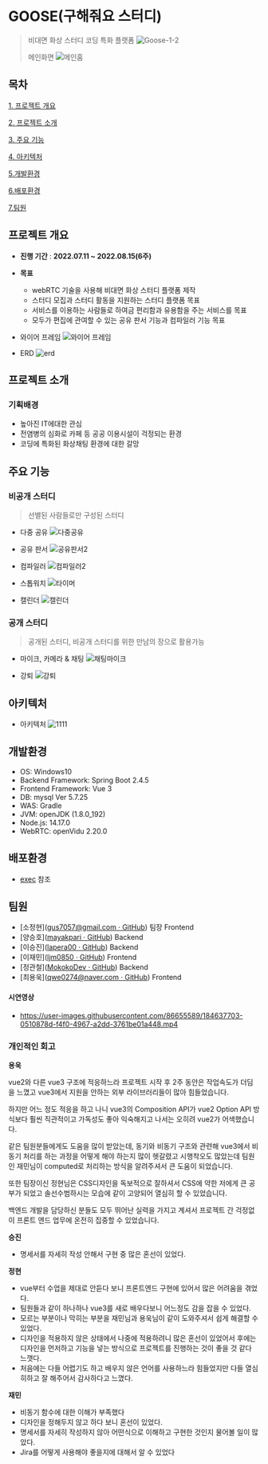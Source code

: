 # GOOSE(구해줘요 스터디)

>비대면 화상 스터디 코딩 특화 플랫폼 
![Goose-1-2](https://user-images.githubusercontent.com/86655589/184588991-bb65717d-ff72-40fc-8e3a-c8eb15819df4.png)
>
>
>메인화면
![메인홈](https://user-images.githubusercontent.com/86655589/184629331-e87e00d5-887a-4e07-8706-4d1d7eebeeb5.png)

## 목차

[1. 프로젝트 개요](#프로젝트-개요)

[2. 프로젝트 소개](#프로젝트-소개)

[3. 주요 기능](#주요-기능)

[4. 아키텍처](#아키텍처)

[5.개발환경](#개발환경)

[6.배포환경](#배포환경)

[7.팀원](#팀원)

## 프로젝트 개요

- **진행 기간** : **2022.07.11 ~ 2022.08.15(6주)**

- **목표**
  - webRTC 기술을 사용해 비대면 화상 스터디 플랫폼 제작
  - 스터디 모집과 스터디 활동을 지원하는 스터디 플랫폼 목표
  - 서비스를 이용하는 사람들로 하여금 편리함과 유용함을 주는 서비스를 목표
  - 모두가 편집에 관여할 수 있는 공유 판서 기능과 컴파일러 기능 목표
  
- 와이어 프레임
![와이어 프레임](https://user-images.githubusercontent.com/86655589/184591676-be098f63-7a07-45b8-9504-15e97387f857.png)

- ERD
![erd](https://user-images.githubusercontent.com/86655589/184592347-b8b6a17a-62b9-4272-a5e8-e2c31e3e8365.png)



## 프로젝트 소개

### 기획배경

- 높아진 IT에대한 관심
- 전염병의 심화로 카페 등 공공 이용시설이 걱정되는 환경
- 코딩에 특화된 화상채팅 환경에 대한 갈망



## 주요 기능



### 비공개 스터디
> 선별된 사람들로만 구성된 스터디
- 다중 공유
![다중공유](https://user-images.githubusercontent.com/86655589/184599253-53cc9fe8-e0fa-44aa-b0ec-9ea65eb2af98.gif)

- 공유 판서
![공유판서2](https://user-images.githubusercontent.com/86655589/184804050-9d157aeb-6e8f-4af8-a140-927a6b2f9819.gif)

- 컴파일러
![컴파일러2](https://user-images.githubusercontent.com/86655589/184805481-5aa2c663-4c12-4871-acfd-704e0b2dae4e.gif)

- 스톱워치
![타이머](https://user-images.githubusercontent.com/86655589/184599763-33ef3ac7-511f-40b3-a8eb-f179001d7755.gif)

- 캘린더
![캘린더](https://user-images.githubusercontent.com/86655589/185011528-404a6269-321a-4b65-b5f9-7fa92d6e6401.gif)



### 공개 스터디
> 공개된 스터디, 비공개 스터디를 위한 만남의 장으로 활용가능
- 마이크, 카메라 & 채팅
![채팅마이크](https://user-images.githubusercontent.com/86655589/184601420-d76bbf40-e8ac-4598-87af-4fb07c8afe03.gif)

- 강퇴
![강퇴](https://user-images.githubusercontent.com/86655589/184600601-61132c9f-a554-4740-882c-a90c7ee5af81.gif)



## 아키텍처
- 아키텍처
![1111](https://user-images.githubusercontent.com/86655589/184800962-77e8e8d0-553e-4289-b9a4-1b857b7b0b08.jpg)



## 개발환경
- OS: Windows10
- Backend Framework: Spring Boot 2.4.5
- Frontend Framework: Vue 3
- DB: mysql Ver 5.7.25
- WAS: Gradle
- JVM: openJDK (1.8.0_192)
- Node.js: 14.17.0
- WebRTC: openVidu 2.20.0

## 배포환경
- [exec](./exec) 참조

## 팀원

- [소정현]([gus7057@gmail.com · GitHub](https://github.com/sjhyun7057)) 팀장 Frontend
- [양승호]([mayakpari · GitHub](https://github.com/mayakpari)) Backend
- [이승진]([lapera00 · GitHub](https://github.com/lapera00)) Backend
- [이재민]([ljm0850 · GitHub](https://github.com/ljm0850)) Frontend
- [정관철]([MokokoDev · GitHub](https://github.com/MokokoDev)) Backend
- [최용욱]([qwe0274@naver.com  · GitHub](https://github.com/Ingyeon)) Frontend


#### 시연영상
- https://user-images.githubusercontent.com/86655589/184637703-0510878d-f4f0-4967-a2dd-3761be01a448.mp4



### 개인적인 회고

**용욱**

vue2와 다른 vue3 구조에 적응하느라 프로젝트 시작 후 2주 동안은 작업속도가 더딤을 느꼈고 vue3에서 지원을 안하는 외부 라이브러리들이 많아 힘들었습니다.

하지만 어느 정도 적응을 하고 나니 vue3의 Composition API가 vue2 Option API 방식보다 훨씬 직관적이고 가독성도 좋아 익숙해지고 나서는 오히려 vue2가 어색했습니다.

같은 팀원분들에게도 도움을 많이 받았는데, 동기와 비동기 구조와 관련해 vue3에서 비동기 처리를 하는 과정을 어떻게 해야 하는지 많이 헷갈렸고 시행착오도 많았는데 팀원인 재민님이 computed로 처리하는 방식을 알려주셔서 큰 도움이 되었습니다.

또한 팀장이신 정현님은 CSS디자인을 독보적으로 잘하셔서 CSS에 약한 저에게 큰 공부가 되었고 솔선수범하시는 모습에 같이 고양되어 열심히 할 수 있었습니다.

백엔드 개발을 담당하신 분들도 모두 뛰어난 실력을 가지고 계셔서 프로젝트 간 걱정없이 프론트 엔드 업무에 온전히 집중할 수 있었습니다.

**승진**

- 명세서를 자세히 작성 안해서 구현 중 많은 혼선이 있었다.

**정현**

- vue부터 수업을 제대로 안듣다 보니 프론트엔드 구현에 있어서 많은 어려움을 겪었다.
- 팀원들과 같이 하나하나 vue3를 새로 배우다보니 어느정도 감을 잡을 수 있었다.
- 모르는 부분이나 막히는 부분을 재민님과 용욱님이 같이 도와주셔서 쉽게 해결할 수 있었다.
- 디자인을 적용하지 않은 상태에서 나중에 적용하려니 많은 혼선이 있었어서 후에는 디자인을 먼저하고 기능을 넣는 방식으로 프로젝트를 진행하는 것이 좋을 것 같다 느꼇다.
- 처음에는 다들 어렵기도 하고 배우지 않은 언어를 사용하느라 힘들었지만 다들 열심히하고 잘 해주어서 감사하다고 느꼈다.

**재민**

- 비동기 함수에 대한 이해가 부족했다
- 디자인을 정해두지 않고 하다 보니 혼선이 있었다.
- 명세서를 자세히 작성하지 않아 어떤식으로 이해하고 구현한 것인지 물어볼 일이 많았다.
- Jira를 어떻게 사용해야 좋을지에 대해서 알 수 있었다
